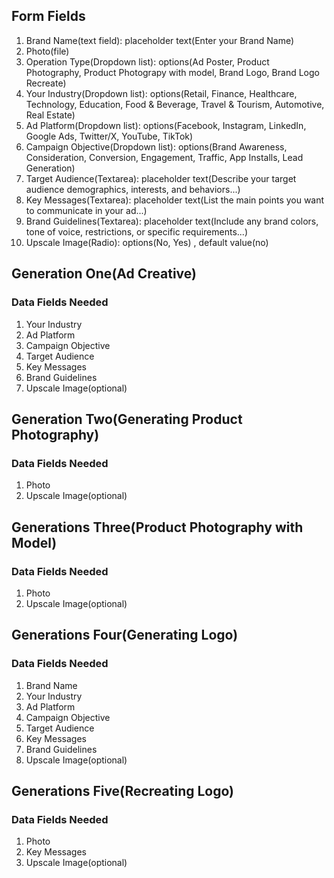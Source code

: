 ## Form Fields
1. Brand Name(text field): placeholder text(Enter your Brand Name)
2. Photo(file)
3. Operation Type(Dropdown list): options(Ad Poster, Product Photography, Product Photograpy with model, Brand Logo, Brand Logo Recreate)
4. Your Industry(Dropdown list): options(Retail, Finance, Healthcare, Technology, Education, Food & Beverage, Travel & Tourism, Automotive, Real Estate)
5. Ad Platform(Dropdown list):  options(Facebook, Instagram, LinkedIn, Google Ads, Twitter/X, YouTube, TikTok)
6. Campaign Objective(Dropdown list): options(Brand Awareness, Consideration, Conversion, Engagement, Traffic, App Installs, Lead Generation)
7. Target Audience(Textarea): placeholder text(Describe your target audience demographics, interests, and behaviors...)
8. Key Messages(Textarea): placeholder text(List the main points you want to communicate in your ad...)
9. Brand Guidelines(Textarea): placeholder text(Include any brand colors, tone of voice, restrictions, or specific requirements...)
10. Upscale Image(Radio): options(No, Yes) , default value(no)


## Generation One(Ad Creative)
###  Data Fields Needed 
1. Your Industry
2. Ad Platform
3. Campaign Objective
4. Target Audience
5. Key Messages
6. Brand Guidelines
7. Upscale Image(optional)


## Generation Two(Generating Product Photography)
###  Data Fields Needed 
1. Photo
2. Upscale Image(optional)

## Generations Three(Product Photography with Model)
###  Data Fields Needed 
1. Photo
2. Upscale Image(optional)

## Generations Four(Generating Logo)
###  Data Fields Needed 
1. Brand Name
2. Your Industry
3. Ad Platform
4. Campaign Objective
5. Target Audience
6. Key Messages
7. Brand Guidelines
8. Upscale Image(optional)


## Generations Five(Recreating Logo)
###  Data Fields Needed 
1. Photo
2. Key Messages
3. Upscale Image(optional)


